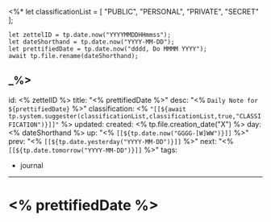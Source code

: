 <%*
    let classificationList = [
        "PUBLIC",
        "PERSONAL",
        "PRIVATE",
        "SECRET"
    ];

	let zettelID = tp.date.now("YYYYMMDDHHmmss");
	let dateShorthand = tp.date.now("YYYY-MM-DD");
	let prettifiedDate = tp.date.now("dddd, Do MMMM YYYY");
	await tp.file.rename(dateShorthand);
_%>
---
id: <% zettelID %>
title: "<% prettifiedDate %>"
desc: "<% `Daily Note for ${prettifiedDate}` %>"
classification: <% `"[[${await tp.system.suggester(classificationList,classificationList,true,"CLASSIFICATION")}]]"` %>
updated: 
created: <% tp.file.creation_date("X") %>
day: <% dateShorthand %>
up: "<% `[[${tp.date.now("GGGG-[W]WW")}]]` %>"
prev: "<% `[[${tp.date.yesterday("YYYY-MM-DD")}]]` %>"
next: "<% `[[${tp.date.tomorrow("YYYY-MM-DD")}]]` %>"
tags:
- journal
---

# <% prettifiedDate %>


